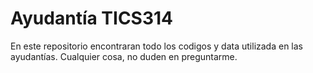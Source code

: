 # Ayudantía TICS314
En este repositorio encontraran todo los codigos y data utilizada en las ayudantías. Cualquier cosa, no duden en preguntarme. 

